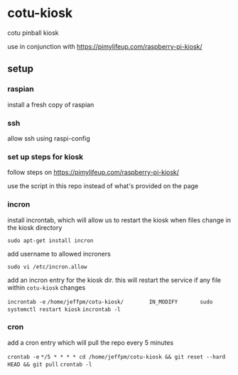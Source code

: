 # cotu-kiosk
cotu pinball kiosk

use in conjunction with https://pimylifeup.com/raspberry-pi-kiosk/

## setup

### raspian
install a fresh copy of raspian

### ssh
allow ssh using raspi-config

### set up steps for kiosk
follow steps on https://pimylifeup.com/raspberry-pi-kiosk/

use the script in this repo instead of what's provided on the page

### incron
install incrontab, which will allow us to restart the kiosk when files change in the kiosk directory

`sudo apt-get install incron`

add username to allowed incroners

`sudo vi /etc/incron.allow`

add an incron entry for the kiosk dir. this will restart the service if any file within `cotu-kiosk` changes

`incrontab -e`
`/home/jeffpm/cotu-kiosk/        IN_MODIFY       sudo systemctl restart kiosk`
`incrontab -l`

### cron
add a cron entry which will pull the repo every 5 minutes

`crontab -e`
`*/5 * * * * cd /home/jeffpm/cotu-kiosk && git reset --hard HEAD && git pull`
`crontab -l`
